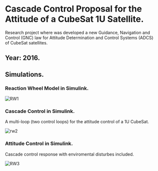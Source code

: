 # Cascade Control Proposal for the Attitude of a CubeSat 1U Satellite.
Research project where was developed a new Guidance, Navigation and Control (GNC) law for Attitude Determination and Control Systems (ADCS) of CubeSat satellites. 

## Year: 2016. 

## Simulations. 

### Reaction Wheel Model in Simulink. 

![RW1](https://github.com/Lechuga-Geronimo/AttitudeControlCubeSatSatellite/assets/142461885/962b0b65-9436-4cdc-8b09-4b21348480f5)

### Cascade Control in Simulink. 

A multi-loop (two control loops) for the attitude control of a 1U CubeSat. 

![rw2](https://github.com/Lechuga-Geronimo/AttitudeControlCubeSatSatellite/assets/142461885/ff853487-f843-4bca-a300-09c93a814c73)

### Attitude Control in Simulink. 

Cascade control response with enviromental disturbes included. 

![RW3](https://github.com/Lechuga-Geronimo/AttitudeControlCubeSatSatellite/assets/142461885/8753b4e6-e372-4b87-87bc-1ec446a95f9a)

